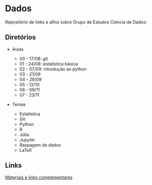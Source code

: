 # Dados

Repositório de links e afins sobre Grupo de Estudos Ciencia de Dados:

## Diretórios

* Aulas
  * 00 - 17/08: git
  * 01 - 24/08: estatística básica
  * 02 - 07/09: introdução ao python
  * 03 - 21/09  
  * 04 - 28/09  
  * 05 - 12/10  
  * 06 - 09/11  
  * 07 - 23/11
  
* Temas
  * Estatística
  * Git
  * Python
  * R
  * Júlia
  * Jupyter
  * Raspagem de dados
  * LaTeX

## Links

[Materiais e links complementares](Material.md)
